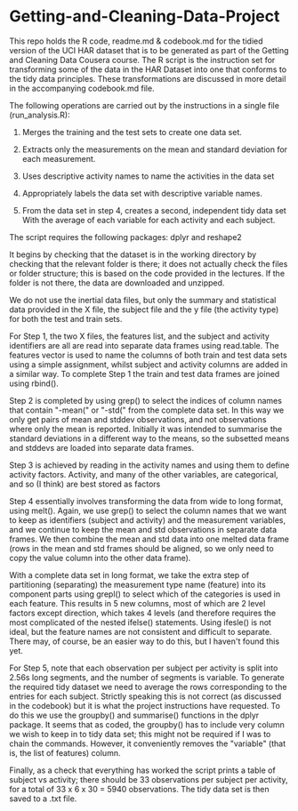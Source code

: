 # Getting-and-Cleaning-Data-Project

This repo holds the R code, readme.md &amp; codebook.md for the tidied version of the UCI HAR dataset that is to be generated as part of the Getting and Cleaning Data Cousera course. The R script is the instruction set for transforming some of the data in the HAR Dataset into one that conforms to the tidy data principles. These transformations are discussed in more detail in the accompanying codebook.md file. 

The following operations are carried out by the instructions in a single file (run_analysis.R): 

 1. Merges the training and the test sets to create one data set.
     
 2. Extracts only the measurements on the mean and standard deviation for each measurement. 
     
 3. Uses descriptive activity names to name the activities in the data set
     
 4. Appropriately labels the data set with descriptive variable names. 
     
 5. From the data set in step 4, creates a second, independent tidy data set With the average of each variable for each activity and each subject.

The script requires the following packages: dplyr and reshape2

It begins by checking that the dataset is in the working directory by checking that the relevant folder is there; it does not actually check the files or folder structure; this is based on the code provided in the lectures. If the folder is not there, the data are downloaded and unzipped.

We do not use the inertial data files, but only the summary and statistical data provided in the X file, the subject file and the y file (the activity type) for both the test and train sets. 

For Step 1, the two X files, the features list, and the subject and activity identifiers are all are read into separate data frames using read.table. The features vector is used to name the columns of both train and test data sets using a simple assignment, whilst subject and activity columns are added in a similar way. To complete Step 1 the train and test data frames are joined using rbind().

Step 2 is completed by using grep() to select the indices of column names that contain "-mean(" or "-std(" from the complete data set.  In this way we only get pairs of mean and stddev observations, and not observations where only the mean is reported. Initially it was intended to summarise the standard deviations in a different way to the means, so the subsetted means and stddevs are loaded into separate data frames.

Step 3 is achieved by reading in the activity names and using them to define activity factors. Activity, and many of the other variables, are categorical, and so (I think) are best stored as factors

Step 4 essentially involves transforming the data from wide to long format, using melt(). Again, we use grep() to select the column names that we want to keep as identifiers (subject and activity) and the measurement variables, and we continue to keep the mean and std observations in separate data frames. We then combine the mean and std data into one melted data frame (rows in the mean and std frames should be aligned, so we only need to copy the value column into the other data frame).

With a complete data set in long format, we take the extra step of partitioning (separating) the measurement type name (feature) into its component parts using grepl() to select which of the categories is used in each feature. This results in 5 new columns, most of which are 2 level factors except direction, which takes 4 levels (and therefore requires the most complicated of the nested ifelse() statements. Using ifesle() is not ideal, but the feature names are not consistent and difficult to separate. There may, of course, be an easier way to do this, but I haven't found this yet.

For Step 5, note that each observation per subject per activity is split into 2.56s long segments, and the number of segments is variable. To generate the required tidy dataset we need to average the rows corresponding to the entries for each subject. Strictly speaking this is not correct (as discussed in the codebook) but it is what the project instructions have requested. To do this we use the groupby() and summarise() functions in the dplyr package. It seems that as coded, the groupby() has to include very column we wish to keep in to tidy data set; this might not be required if I was to chain the commands. However, it conveniently removes the "variable" (that is, the list of features) column. 

Finally, as a check that everything has worked the script prints a table of subject vs activity; there should be 33 observations per subject per activity, for a total of 33 x 6 x 30 = 5940 observations. The tidy data set is then saved to a .txt file.
